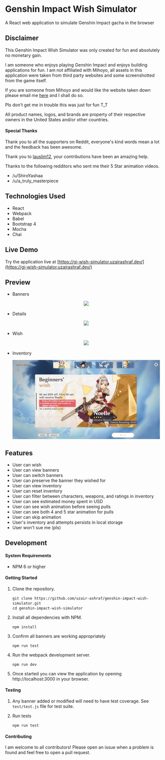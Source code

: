 # Genshin Impact Wish Simulator
A React web application to simulate Genshin Impact gacha in the browser

## Disclaimer

<p>
  This Genshin Impact Wish Simulator was only created for fun and absolutely no monetary gain.
</p>
<p>
  I am someone who enjoys playing Genshin Impact and enjoys building applications for fun.
  I am not affiliated with Mihoyo, all assets in this application were taken from third party websites and some screenshotted from the game itself.
</p>
<p>
  If you are someone from Mihoyo and would like the website taken down please email me <a href="mailto:uzinatorcl@gmail.com">here</a> and I shall do so.
</p>
<p>
  Pls don't get me in trouble this was just for fun T_T
</p>
<p>
  All product names, logos, and brands are property of their respective owners in the United States and/or other countries.
</p>

#### Special Thanks

Thank you to all the supporters on Reddit, everyone's kind words mean a lot and the feedback has been awesome.

Thank you to [lauslim12](https://github.com/lauslim12), your contributions have been an amazing help.

Thanks to the following redditors who sent me their 5 Star animation videos.

- /u/ShiroYashaa
- /u/a_truly_masterpiece

## Technologies Used
- React
- Webpack
- Babel
- Bootstrap 4
- Mocha
- Chai

## Live Demo

Try the application live at [https://gi-wish-simulator.uzairashraf.dev/](https://gi-wish-simulator.uzairashraf.dev/)

## Preview

- Banners
  <p align="center">
    <img src="./doc-images/preview-banners.gif">
  </p>

- Details
  <p align="center">
    <img src="./doc-images/preview-details.gif">
  </p>

- Wish
  <p align="center">
    <img src="./doc-images/preview-wish.gif">
  </p>

- Inventory
  <p align="center">
    <img src="./doc-images/preview-inventory.gif">
  </p>

## Features

- User can wish
- User can view banners
- User can switch banners
- User can preserve the banner they wished for
- User can view inventory
- User can reset inventory
- User can filter between characters, weapons, and ratings in inventory
- User can see estimated money spent in USD
- User can see wish animation before seeing pulls
- User can see both 4 and 5 star animation for pulls
- User can skip animation
- User's inventory and attempts persists in local storage
- User won't sue me (pls)

## Development

#### System Requirements

- NPM 6 or higher

#### Getting Started

1. Clone the repository.

    ```shell
    git clone https://github.com/uzair-ashraf/genshin-impact-wish-simulator.git
    cd genshin-impact-wish-simulator
    ```

1. Install all dependencies with NPM.

    ```shell
    npm install
    ```

1. Confirm all banners are working appropriately

    ```shell
    npm run test
    ```

1. Run the webpack development server.

    ```shell
    npm run dev
    ```

1. Once started you can view the application by opening http://localhost:3000 in your browser.

#### Testing

1. Any banner added or modified will need to have test coverage.  See `test/test.js` file for test suite.

1. Run tests

    ```shell
    npm run test
    ```

#### Contributing

I am welcome to all contributors! Please open an issue when a problem is found and feel free to open a pull request.
